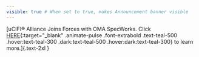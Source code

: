 ```yaml
---
visible: true # When set to true, makes Announcement banner visible
---
```


[uCIFI® Alliance Joins Forces with OMA SpecWorks. Click [HERE](/ucifi){:target="_blank" .animate-pulse .font-extrabold .text-teal-500 .hover:text-teal-300 .dark:text-teal-500 .hover:dark:text-teal-300} to learn more.]{.text-2xl }